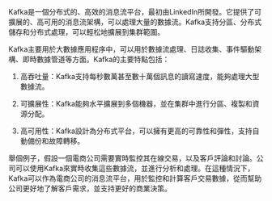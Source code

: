 

Kafka是一個分布式的、高效的消息流平台，最初由LinkedIn所開發。它提供了可擴展的、高可用的消息流架構，可以處理大量的數據流。Kafka支持分區、分布式儲存和分布式處理，可以輕松地擴展到集群範圍。

Kafka主要用於大數據應用程序中，可以用於數據流處理、日誌收集、事件驅動架構、即時數據管道等方面。Kafka的主要特點包括：

1. 高吞吐量：Kafka支持每秒數萬甚至數十萬個訊息的讀寫速度，能夠處理大型數據流。

2. 可擴展性：Kafka能夠水平擴展到多個機器，並在集群中進行分區、複製和資源分配。

3. 高可用性：Kafka設計為分布式平台，可以擁有更高的可靠性和彈性，支持自動備份和故障轉移。

舉個例子，假設一個電商公司需要實時監控其在線交易，以及客戶評論和討論。公司可以使用Kafka來實時收集這些數據流，並進行分析和處理。在這種情況下，Kafka可以作為電商公司的消息流平台，用於監控和計算客戶交易數據，從而幫助公司更好地了解客戶需求，並支持更好的商業決策。